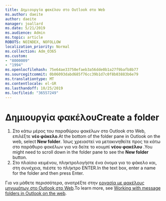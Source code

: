 ```yaml
---
title: Δημιουργία φακέλου στο Outlook στο Web
ms.author: daeite
author: daeite
manager: joallard
ms.date: 5/21/2019
ms.audience: Admin
ms.topic: article
ROBOTS: NOINDEX, NOFOLLOW
localization_priority: Normal
ms.collection: Adm_O365
ms.custom:
- "8000009"
- "1994"
ms.openlocfilehash: 75e64ae33750efaeb3a56dde0b1a27f9bafb8b77
ms.sourcegitcommit: 0b06093dabd685f76cc39b1d7c0f8b03883b6e79
ms.translationtype: MT
ms.contentlocale: el-GR
ms.lasthandoff: 10/25/2019
ms.locfileid: "36557249"
---
```

# <a name="create-a-folder"></a><span data-ttu-id="4b707-102">Δημιουργία φακέλου</span><span class="sxs-lookup"><span data-stu-id="4b707-102">Create a folder</span></span>

1. <span data-ttu-id="4b707-103">Στο κάτω μέρος του παραθύρου φακέλων στο Outlook στο Web, επιλέξτε **νέο φάκελο**.</span><span class="sxs-lookup"><span data-stu-id="4b707-103">At the bottom of the folder pane in Outlook on the web, select **New folder**.</span></span> <span data-ttu-id="4b707-104">Ίσως χρειαστεί να μετακινηθείτε προς τα κάτω στο παράθυρο φακέλων για να δείτε το κουμπί **νέου φακέλου** .</span><span class="sxs-lookup"><span data-stu-id="4b707-104">You might need to scroll down in the folder pane to see the **New folder** button.</span></span>
1. <span data-ttu-id="4b707-105">Στο πλαίσιο κειμένου, πληκτρολογήστε ένα όνομα για το φάκελο και, στη συνέχεια, πιέστε το πλήκτρο ENTER.</span><span class="sxs-lookup"><span data-stu-id="4b707-105">In the text box, enter a name for the folder and then press Enter.</span></span>

<span data-ttu-id="4b707-106">Για να μάθετε περισσότερα, ανατρέξτε στην [εργασία με φακέλους μηνυμάτων στο Outlook στο Web](https://support.office.com/article/ae0f10d6-54e7-4f29-acd3-78cdc3fdcb9f).</span><span class="sxs-lookup"><span data-stu-id="4b707-106">To learn more, see [Working with message folders in Outlook on the web](https://support.office.com/article/ae0f10d6-54e7-4f29-acd3-78cdc3fdcb9f).</span></span>